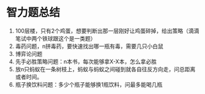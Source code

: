 # 智力题总结

1. 100层楼，只有2个鸡蛋，想要判断出那一层刚好让鸡蛋碎掉，给出策略（滴滴笔试中两个铁球跟这个是一类题）
2. 毒药问题，n拼毒药，要快速找出哪一瓶有毒，需要几只小白鼠
3. 博弈论问题
4. 先手必胜策略问题：n本书，每次能够拿X-X本，怎么拿必胜
5. 放n只蚂蚁在一条树枝上，蚂蚁与蚂蚁之间碰到就各自往反方向走，问总距离或者时间。
6. 瓶子换饮料问题：多少个瓶子能够换1瓶饮料，问最多能喝几瓶
